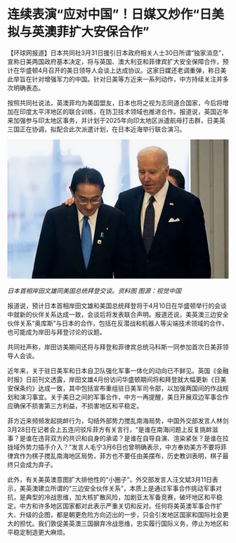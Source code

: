# 连续表演“应对中国”！日媒又炒作“日美拟与英澳菲扩大安保合作”

【环球网报道】日本共同社3月31日援引日本政府相关人士30日所谓“独家消息”，宣称日美两国政府基本决定，将与英国、澳大利亚和菲律宾扩大安全保障合作，预计在华盛顿4月召开的美日领导人会谈上达成协议。这家日媒还老调重弹，称日美此举旨在针对增强军力的中国。针对日美等方近来一系列动作，中方持续关注并多次明确表态。

按照共同社说法，英澳菲均为美国盟友，日本也将之视为志同道合国家，今后将增加在印度太平洋地区的联合训练，在防卫技术领域也推进合作。报道说，英国近年来加强参与印太地区事务，并计划于2025年向印太地区派遣航母打击群，日美英三国正在协调，拟配合此次派遣计划，在日本近海举行联合演习。

![640dc732e845128e0950f3550e796acf.jpg](https://raw.githubusercontent.com/qqhsx/qqnews_image/main/2024/03/31/连续表演“应对中国”！日媒又炒作“日美拟与英澳菲扩大安保合作”/640dc732e845128e0950f3550e796acf.jpg)

_日本首相岸田文雄同美国总统拜登交谈。资料图 图源：视觉中国_

报道说，预计日本首相岸田文雄和美国总统拜登将于4月10日在华盛顿举行的会谈中就新的伙伴关系达成一致，会谈后将发表联合声明。报道还说，美英澳三边安全伙伴关系“奥库斯”与日本的合作，包括在反潜战和机器人等尖端技术领域的合作，也可能成为岸田与拜登讨论的议题。

共同社声称，岸田访美期间还将与拜登和菲律宾总统马科斯一同参加首次日美菲领导人会谈。

近年来，关于驻日美军和日本自卫队强化军事一体化的动向已不鲜见。英国《金融时报》日前刊文透露，岸田文雄4月份访问华盛顿期间将和拜登就大幅更新《日美安保条约》达成一致，其中包括宣布重组驻日美军司令部，以加强两国间的作战规划和演习事宜。关于美日之间的军事合作，中方一再提醒，美日开展双边军事合作应确保不损害第三方利益，不损害地区和平稳定。

菲方近来频频发起挑衅行为，勾结外部势力搅乱南海局势，中国外交部发言人林剑3月28日在记者会上五连问驳斥菲方有关言行，“是谁在南海问题上反复挑衅滋事？是谁在违背双方的共识和自身的承诺？是谁在自导自演、渲染紧张？是谁在拉拢域外势力插手介入？”发言人毛宁3月6日也曾明确表示，中方奉劝美方不要将菲律宾作为棋子搅乱南海地区局势，菲方也不要任由美摆布，历史教训表明，棋子最终只会成为弃子。

此外，有关美英澳意图扩大排他性的“小圈子”，外交部发言人汪文斌3月11日表示，美英澳建立所谓的“三边安全伙伴关系”，本质上是通过军事合作挑动军事对抗，是典型的冷战思维，加大核扩散风险，加剧亚太军备竞赛，破坏地区和平稳定。中方和许多地区国家都对此表示严重关切和反对。任何将美英澳军事合作扩大、升级的企图，都是朝更危险方向迈出的一步，只会引发地区国家和国际社会更大的担忧。我们敦促美英澳三国摒弃冷战思维，忠实履行国际义务，停止为地区和平稳定制造更大麻烦。


